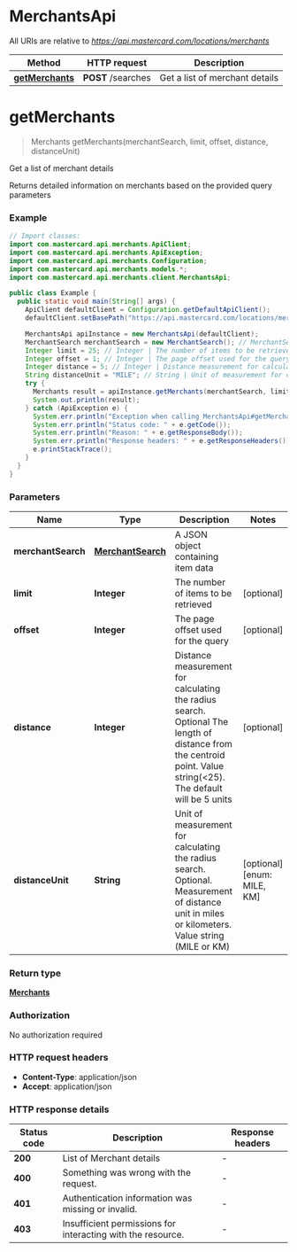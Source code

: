 # MerchantsApi

All URIs are relative to *https://api.mastercard.com/locations/merchants*

Method | HTTP request | Description
------------- | ------------- | -------------
[**getMerchants**](MerchantsApi.md#getMerchants) | **POST** /searches | Get a list of merchant details


<a name="getMerchants"></a>
# **getMerchants**
> Merchants getMerchants(merchantSearch, limit, offset, distance, distanceUnit)

Get a list of merchant details

Returns detailed information on merchants based on the provided query parameters

### Example
```java
// Import classes:
import com.mastercard.api.merchants.ApiClient;
import com.mastercard.api.merchants.ApiException;
import com.mastercard.api.merchants.Configuration;
import com.mastercard.api.merchants.models.*;
import com.mastercard.api.merchants.client.MerchantsApi;

public class Example {
  public static void main(String[] args) {
    ApiClient defaultClient = Configuration.getDefaultApiClient();
    defaultClient.setBasePath("https://api.mastercard.com/locations/merchants");

    MerchantsApi apiInstance = new MerchantsApi(defaultClient);
    MerchantSearch merchantSearch = new MerchantSearch(); // MerchantSearch | A JSON object containing item data
    Integer limit = 25; // Integer | The number of items to be retrieved
    Integer offset = 1; // Integer | The page offset used for the query
    Integer distance = 5; // Integer | Distance measurement for calculating the radius search. Optional The length of distance from the centroid point. Value string(<25). The default will be 5 units
    String distanceUnit = "MILE"; // String | Unit of measurement for calculating the radius search. Optional. Measurement of distance unit in miles or kilometers. Value string (MILE or KM)
    try {
      Merchants result = apiInstance.getMerchants(merchantSearch, limit, offset, distance, distanceUnit);
      System.out.println(result);
    } catch (ApiException e) {
      System.err.println("Exception when calling MerchantsApi#getMerchants");
      System.err.println("Status code: " + e.getCode());
      System.err.println("Reason: " + e.getResponseBody());
      System.err.println("Response headers: " + e.getResponseHeaders());
      e.printStackTrace();
    }
  }
}
```

### Parameters

Name | Type | Description  | Notes
------------- | ------------- | ------------- | -------------
 **merchantSearch** | [**MerchantSearch**](MerchantSearch.md)| A JSON object containing item data |
 **limit** | **Integer**| The number of items to be retrieved | [optional]
 **offset** | **Integer**| The page offset used for the query | [optional]
 **distance** | **Integer**| Distance measurement for calculating the radius search. Optional The length of distance from the centroid point. Value string(&lt;25). The default will be 5 units | [optional]
 **distanceUnit** | **String**| Unit of measurement for calculating the radius search. Optional. Measurement of distance unit in miles or kilometers. Value string (MILE or KM) | [optional] [enum: MILE, KM]

### Return type

[**Merchants**](Merchants.md)

### Authorization

No authorization required

### HTTP request headers

 - **Content-Type**: application/json
 - **Accept**: application/json

### HTTP response details
| Status code | Description | Response headers |
|-------------|-------------|------------------|
**200** | List of Merchant details |  -  |
**400** | Something was wrong with the request. |  -  |
**401** | Authentication information was missing or invalid. |  -  |
**403** | Insufficient permissions for interacting with the resource. |  -  |

